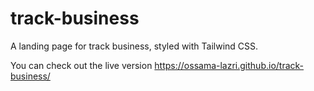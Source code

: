 # track-business
A landing page for track business, styled with Tailwind CSS.

You can check out the live version https://ossama-lazri.github.io/track-business/

